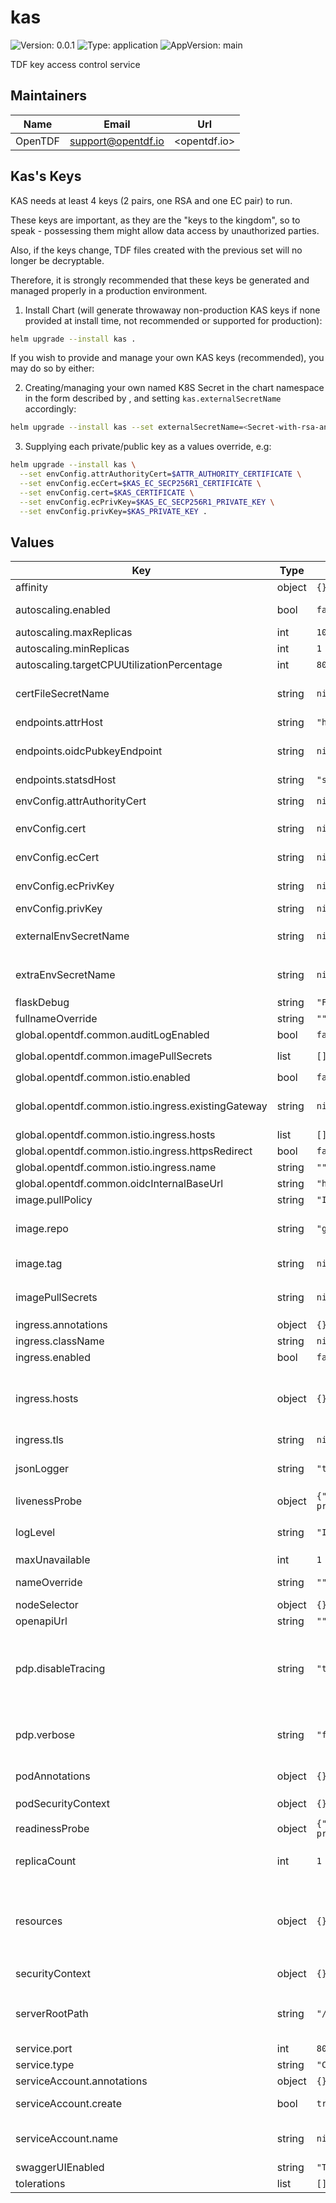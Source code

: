 # kas

![Version: 0.0.1](https://img.shields.io/badge/Version-0.0.1-informational?style=flat-square) ![Type: application](https://img.shields.io/badge/Type-application-informational?style=flat-square) ![AppVersion: main](https://img.shields.io/badge/AppVersion-main-informational?style=flat-square)

TDF key access control service

## Maintainers

| Name    | Email                | Url          |
| ------- | -------------------- | ------------ |
| OpenTDF | <support@opentdf.io> | <opentdf.io> |

## Kas's Keys

KAS needs at least 4 keys (2 pairs, one RSA and one EC pair) to run.

These keys are important, as they are the "keys to the kingdom", so to speak - possessing them might allow data access by unauthorized parties.

Also, if the keys change, TDF files created with the previous set will no longer be decryptable.

Therefore, it is strongly recommended that these keys be generated and managed properly in a production environment.

1. Install Chart (will generate throwaway non-production KAS keys if none provided at install time, not recommended or supported for production):

```sh
helm upgrade --install kas .
```

If you wish to provide and manage your own KAS keys (recommended), you may do so by either:

2. Creating/managing your own named K8S Secret in the chart namespace in the form described by [](./templates/secrets.yaml), and setting `kas.externalSecretName` accordingly:

```sh
helm upgrade --install kas --set externalSecretName=<Secret-with-rsa-and-ec-keypairs> .
```

3. Supplying each private/public key as a values override, e.g:

```sh
helm upgrade --install kas \
  --set envConfig.attrAuthorityCert=$ATTR_AUTHORITY_CERTIFICATE \
  --set envConfig.ecCert=$KAS_EC_SECP256R1_CERTIFICATE \
  --set envConfig.cert=$KAS_CERTIFICATE \
  --set envConfig.ecPrivKey=$KAS_EC_SECP256R1_PRIVATE_KEY \
  --set envConfig.privKey=$KAS_PRIVATE_KEY .
```

## Values

| Key                                                 | Type   | Default                                                         | Description                                                                                                                                                                                                                                                              |
| --------------------------------------------------- | ------ | --------------------------------------------------------------- | ------------------------------------------------------------------------------------------------------------------------------------------------------------------------------------------------------------------------------------------------------------------------ |
| affinity                                            | object | `{}`                                                            | Pod scheduling preferences                                                                                                                                                                                                                                               |
| autoscaling.enabled                                 | bool   | `false`                                                         | Enables autoscaling. When set to `true`, `replicas` is no longer applied.                                                                                                                                                                                                |
| autoscaling.maxReplicas                             | int    | `100`                                                           | Sets maximum replicas for autoscaling.                                                                                                                                                                                                                                   |
| autoscaling.minReplicas                             | int    | `1`                                                             | Sets minimum replicas for autoscaling.                                                                                                                                                                                                                                   |
| autoscaling.targetCPUUtilizationPercentage          | int    | `80`                                                            | Target average CPU usage across all the pods                                                                                                                                                                                                                             |
| certFileSecretName                                  | string | `nil`                                                           | Secret containing an additional ca-cert.pem file for locally signed TLS certs. Used for a private PKI mode, for example.                                                                                                                                                 |
| endpoints.attrHost                                  | string | `"http://attributes:4020"`                                      | Internal url of attributes service                                                                                                                                                                                                                                       |
| endpoints.oidcPubkeyEndpoint                        | string | `nil`                                                           | Local override for `global.opentdf.common.oidcInternalBaseUrl` + path                                                                                                                                                                                                    |
| endpoints.statsdHost                                | string | `"statsd"`                                                      | Internal url of statsd                                                                                                                                                                                                                                                   |
| envConfig.attrAuthorityCert                         | string | `nil`                                                           | The public key used to validate responses from `attrHost`                                                                                                                                                                                                                |
| envConfig.cert                                      | string | `nil`                                                           | Public key KAS clients can use to validate responses                                                                                                                                                                                                                     |
| envConfig.ecCert                                    | string | `nil`                                                           | The public key of curve secp256r1, KAS clients can use to validate responses                                                                                                                                                                                             |
| envConfig.ecPrivKey                                 | string | `nil`                                                           | Private key of curve secp256r1, KAS uses to certify responses                                                                                                                                                                                                            |
| envConfig.privKey                                   | string | `nil`                                                           | Private key KAS uses to certify responses                                                                                                                                                                                                                                |
| externalEnvSecretName                               | string | `nil`                                                           | The name of a secret containing required config values (see `envConfig` below); overrides `envConfig`                                                                                                                                                                    |
| extraEnvSecretName                                  | string | `nil`                                                           | Secret containing additional env variables in addition to those provided by `envConfig` or `externalSecretName`                                                                                                                                                          |
| flaskDebug                                          | string | `"False"`                                                       | If the debug mode should be enabled in flask                                                                                                                                                                                                                             |
| fullnameOverride                                    | string | `""`                                                            | The fully qualified appname override                                                                                                                                                                                                                                     |
| global.opentdf.common.auditLogEnabled               | bool   | `false`                                                         | Enable audit logging                                                                                                                                                                                                                                                     |
| global.opentdf.common.imagePullSecrets              | list   | `[]`                                                            | JSON passed to the deployment's `template.spec.imagePullSecrets`                                                                                                                                                                                                         |
| global.opentdf.common.istio.enabled                 | bool   | `false`                                                         | Enable istio ingress                                                                                                                                                                                                                                                     |
| global.opentdf.common.istio.ingress.existingGateway | string | `nil`                                                           | Use an existing istio gateway (format if in different namespace: namespace/gateway-name)                                                                                                                                                                                 |
| global.opentdf.common.istio.ingress.hosts           | list   | `[]`                                                            | Allow traffic for specific hosts                                                                                                                                                                                                                                         |
| global.opentdf.common.istio.ingress.httpsRedirect   | bool   | `false`                                                         | Redirect http requests to https                                                                                                                                                                                                                                          |
| global.opentdf.common.istio.ingress.name            | string | `""`                                                            | Name of istio gateway to create if not existing                                                                                                                                                                                                                          |
| global.opentdf.common.oidcInternalBaseUrl           | string | `"http://keycloak-http"`                                        | Base internal url of OIDC provider                                                                                                                                                                                                                                       |
| image.pullPolicy                                    | string | `"IfNotPresent"`                                                | The container's `imagePullPolicy`                                                                                                                                                                                                                                        |
| image.repo                                          | string | `"ghcr.io/opentdf/kas"`                                         | The image selector, also called the 'image name' in k8s documentation and 'image repository' in docker's guides.                                                                                                                                                         |
| image.tag                                           | string | `nil`                                                           | `Chart.AppVersion` will be used for image tag, override here if needed                                                                                                                                                                                                   |
| imagePullSecrets                                    | string | `nil`                                                           | JSON passed to the deployment's `template.spec.imagePullSecrets`. Overrides `global.opentdf.common.imagePullSecrets`                                                                                                                                                     |
| ingress.annotations                                 | object | `{}`                                                            | Ingress annotations                                                                                                                                                                                                                                                      |
| ingress.className                                   | string | `nil`                                                           | Ingress class to use.                                                                                                                                                                                                                                                    |
| ingress.enabled                                     | bool   | `false`                                                         | Enables the Ingress                                                                                                                                                                                                                                                      |
| ingress.hosts                                       | object | `{}`                                                            | Map in the form: [hostname]: [path]: pathType: your-pathtype [default: "ImplementationSpecific"] serviceName: your-service [default: `service.fullname`] servicePort: service-port [default: `service.port` above]                                                       |
| ingress.tls                                         | string | `nil`                                                           | Ingress TLS configuration                                                                                                                                                                                                                                                |
| jsonLogger                                          | string | `"true"`                                                        | Determinies whether KAS uses the json formatter for logging, if `false` the dev formatter is used. Default is `true`                                                                                                                                                     |
| livenessProbe                                       | object | `{"httpGet":{"path":"/healthz?probe=liveness","port":"http"}}`  | Adds a container `livenessProbe`, if set.                                                                                                                                                                                                                                |
| logLevel                                            | string | `"INFO"`                                                        | Sets the default loglevel for the application. One of the valid python logging levels: `DEBUG, INFO, WARNING, ERROR, CRITICAL`                                                                                                                                           |
| maxUnavailable                                      | int    | `1`                                                             | Pod disruption budget                                                                                                                                                                                                                                                    |
| nameOverride                                        | string | `""`                                                            | Select a specific name for the resource, instead of the default, kas                                                                                                                                                                                                     |
| nodeSelector                                        | object | `{}`                                                            | Node labels for pod assignment                                                                                                                                                                                                                                           |
| openapiUrl                                          | string | `""`                                                            | Set to enable openapi endpoint                                                                                                                                                                                                                                           |
| pdp.disableTracing                                  | string | `"true"`                                                        | KAS's internal Access PDP can send OpenTelemetry traces to collectors - if no collectors configured, the traces will get redirected to STDOUT, which is a bit spammy, so turn this off until we do proper OT trace collection everywhere.                                |
| pdp.verbose                                         | string | `"false"`                                                       | Enables verbose mode for the internal PDP (policy decision point) KAS uses. If `true`, decisions will be logged with much additional detail                                                                                                                              |
| podAnnotations                                      | object | `{}`                                                            | Values for the deployment `spec.template.metadata.annotations` field                                                                                                                                                                                                     |
| podSecurityContext                                  | object | `{}`                                                            | Values for deployment's `spec.template.spec.securityContext`                                                                                                                                                                                                             |
| readinessProbe                                      | object | `{"httpGet":{"path":"/healthz?probe=readiness","port":"http"}}` | Adds a container `readinessProbe`, if set.                                                                                                                                                                                                                               |
| replicaCount                                        | int    | `1`                                                             | Sets the default number of pod replicas in the deployment. Ignored if `autoscaling.enabled` == true                                                                                                                                                                      |
| resources                                           | object | `{}`                                                            | Specify required limits for deploying this service to a pod. We usually recommend not to specify default resources and to leave this as a conscious choice for the user. This also increases chances charts run on environments with little resources, such as Minikube. |
| securityContext                                     | object | `{}`                                                            | Values for deployment's `spec.template.spec.containers.securityContext`                                                                                                                                                                                                  |
| serverRootPath                                      | string | `"/"`                                                           | Base path for this service. Allows serving multiple REST services from the same origin, e.g. using an ingress with prefix mapping as suggested below.                                                                                                                    |
| service.port                                        | int    | `8000`                                                          | Port to assign to the `http` port                                                                                                                                                                                                                                        |
| service.type                                        | string | `"ClusterIP"`                                                   | Service `spec.type`                                                                                                                                                                                                                                                      |
| serviceAccount.annotations                          | object | `{}`                                                            | Annotations to add to the service account                                                                                                                                                                                                                                |
| serviceAccount.create                               | bool   | `true`                                                          | Specifies whether a service account should be created                                                                                                                                                                                                                    |
| serviceAccount.name                                 | string | `nil`                                                           | The name of the service account to use. If not set and create is true, a name is generated using the fullname template                                                                                                                                                   |
| swaggerUIEnabled                                    | string | `"True"`                                                        | To enable swagger ui                                                                                                                                                                                                                                                     |
| tolerations                                         | list   | `[]`                                                            | Tolerations for nodes that have taints on them                                                                                                                                                                                                                           |
